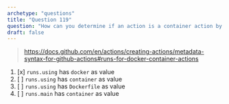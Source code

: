 ```yaml
---
archetype: "questions"
title: "Question 119"
question: "How can you determine if an action is a container action by looking at its action.yml file?"
draft: false
---
```



> https://docs.github.com/en/actions/creating-actions/metadata-syntax-for-github-actions#runs-for-docker-container-actions

1. [x] `runs.using` has `docker` as value
2. [ ] `runs.using` has `container` as value
3. [ ] `runs.using` has `Dockerfile` as value
4. [ ] `runs.main` has `container` as value